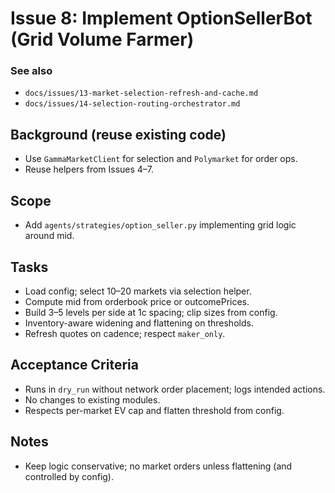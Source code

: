 # Issue 8: Implement OptionSellerBot (Grid Volume Farmer)

### See also
- `docs/issues/13-market-selection-refresh-and-cache.md`
- `docs/issues/14-selection-routing-orchestrator.md`

## Background (reuse existing code)
- Use `GammaMarketClient` for selection and `Polymarket` for order ops.
- Reuse helpers from Issues 4–7.

## Scope
- Add `agents/strategies/option_seller.py` implementing grid logic around mid.

## Tasks
- Load config; select 10–20 markets via selection helper.
- Compute mid from orderbook price or outcomePrices.
- Build 3–5 levels per side at 1c spacing; clip sizes from config.
- Inventory-aware widening and flattening on thresholds.
- Refresh quotes on cadence; respect `maker_only`.

## Acceptance Criteria
- Runs in `dry_run` without network order placement; logs intended actions.
- No changes to existing modules.
- Respects per-market EV cap and flatten threshold from config.

## Notes
- Keep logic conservative; no market orders unless flattening (and controlled by config).
